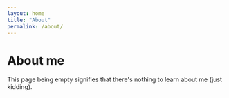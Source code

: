 ```yaml
---
layout: home
title: "About"
permalink: /about/
---
```


# About me

This page being empty signifies that there's nothing to learn about me (just kidding).